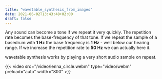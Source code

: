 ```yaml
---
title: "wavetable_synthesis_from_images"
date: 2021-06-02T13:43:48+02:00
draft: false
---
```


Any sound can become a tone if we repeat it very quickly. The repetition rate becomes the base-frequency of that tone. If we repeat the sample of a basedrum with **1 Hz** the base frequency is **1 Hz** - well below our hearing range. If we increase the repetition rate to **50 Hz** we can actually here it. 

wavetable synthesis works by playing a very short audio sample on repeat. 

{{< video src="/video/lenna_circle.webm" type="video/webm" preload="auto" width="800" >}}